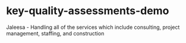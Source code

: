 # key-quality-assessments-demo
Jaleesa - Handling all of the services which include consulting, project management, staffing, and construction